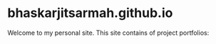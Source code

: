 # bhaskarjitsarmah.github.io
Welcome to my personal site. This site contains of project portfolios:
